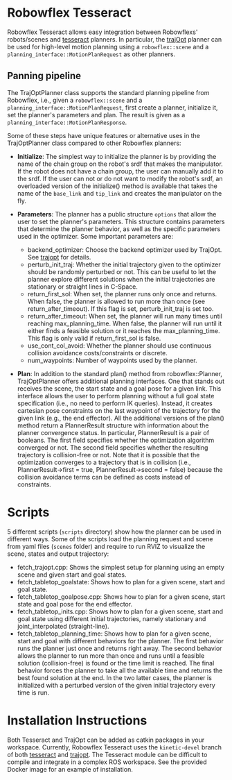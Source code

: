 # Robowflex Tesseract

Robowflex Tesseract allows easy integration between Robowflexs' robots/scenes and [tesseract](https://github.com/ros-industrial-consortium/tesseract) planners. In particular, the [trajOpt](https://github.com/ros-industrial-consortium/trajopt_ros) planner can be used for high-level motion planning using a `robowflex::scene` and a `planning_interface::MotionPlanRequest` as other planners.

## Panning pipeline
The TrajOptPlanner class supports the standard planning pipeline from Robowflex, i.e., given a `robowflex::scene` and a `planning_interface::MotionPlanRequest`, first create a planner, initialize it, set the planner's parameters and plan. The result is given as a `planning_interface::MotionPlanResponse`.

Some of these steps have unique features or alternative uses in the TrajOptPlanner class compared to other Robowflex planners:

- **Initialize**: The simplest way to initialize the planner is by providing the name of the chain group on the robot's srdf that makes the manipulator. If the robot does not have a chain group, the user can manually add it to the srdf.
If the user can not or do not want to modify the robot's srdf, an overloaded version of the initialize() method is available that takes the name of the `base_link` and `tip_link` and creates the manipulator on the fly.
- **Parameters**: The planner has a public structure ``options`` that allow the user to set the planner's parameters. This structure contains parameters that determine the planner behavior, as well as the specific parameters used in the optimizer. Some important parameters are:
    - backend_optimizer: Choose the backend optimizer used by TrajOpt. See [trajopt](https://github.com/ros-industrial-consortium/trajopt_ros/tree/kinetic-devel) for details.
    - perturb_init_traj: Whether the initial trajectory given to the optimizer should be randomly perturbed or not. This can be useful to let the planner explore different solutions when the initial trajectories are stationary or straight lines in C-Space.
    - return_first_sol: When set, the planner runs only once and returns. When false, the planner is allowed to run more than once (see return_after_timeout). If this flag is set, perturb_init_traj is set too.
    - return_after_timeout: When set, the planner will run many times until reaching max_planning_time. When false, the planner will run until it either finds a feasible solution or it reaches the max_planning_time. This flag is only valid if return_first_sol is false.
    - use_cont_col_avoid: Whether the planner should use continuous collision avoidance costs/constraints or discrete.
    - num_waypoints: Number of waypoints used by the planner.

- **Plan**: In addition to the standard plan() method from robowflex::Planner, TrajOptPlanner offers additional planning interfaces. One that stands out receives the scene, the start state and a goal pose for a given link. This interface allows the user to perform planning without a full goal state specification (i.e., no need to perform IK queries). Instead, it creates cartesian pose constraints on the last waypoint of the trajectory for the given link (e.g., the end effector). 
All the additional versions of the plan() method return a PlannerResult structure with information about the planner convergence status. In particular, PlannerResult is a pair of booleans. The first field specifies whether the optimization algorithm converged or not. The second field specifies whether the resulting trajectory is collision-free or not. Note that it is possible that the optimization converges to a trajectory that is in collision (i.e., PlannerResult->first = true, PlannerResult->second = false) because the collision avoidance terms can be defined as costs instead of constraints.

# Scripts

5 different scripts (`scripts` directory) show how the planner can be used in different ways. Some of the scripts load the planning request and scene from yaml files (`scenes` folder) and require to run RVIZ to visualize the scene, states and output trajectory:

- fetch_trajopt.cpp: Shows the simplest setup for planning using an empty scene and given start and goal states.
- fetch_tabletop_goalstate: Shows how to plan for a given scene, start and goal state.
- fetch_tabletop_goalpose.cpp: Shows how to plan for a given scene, start state and goal pose for the end effector.
- fetch_tabletop_inits.cpp: Shows how to plan for a given scene, start and goal state using different initial trajectories, namely stationary and joint_interpolated (straight-line).
- fetch_tabletop_planning_time: Shows how to plan for a given scene, start and goal with different behaviors for the planner. The first behavior runs the planner just once and returns  right away. The second behavior allows the planner to run more than once and runs until a feasible solution (collision-free) is found or the time limit is reached. The final behavior forces the planner to take all the available time and returns the best found solution at the end. In the two latter cases, the planner is initialized with a perturbed version of the given initial trajectory every time is run.

# Installation Instructions

Both Tesseract and TrajOpt can be added as catkin packages in your workspace. 
Currently, Robowflex Tesseract uses the `kinetic-devel` branch of both [tesseract](https://github.com/ros-industrial-consortium/tesseract/tree/kinetic-devel) and [trajopt](https://github.com/ros-industrial-consortium/trajopt_ros/tree/kinetic-devel).
The Tesseract module can be difficult to compile and integrate in a complex ROS workspace.
See the provided Docker image for an example of installation.
